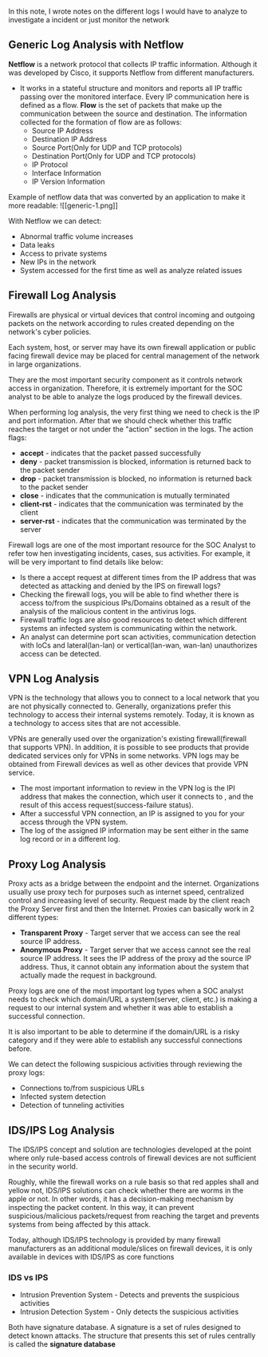 ```toc
```
In this note, I wrote notes on the different logs I would have to analyze to investigate a incident or just monitor the network
## Generic Log Analysis with Netflow
**Netflow** is a network protocol that collects IP traffic information. Although it was developed by Cisco, it supports Netflow from different manufacturers. 

- It works in a stateful structure and monitors and reports all IP traffic passing over the monitored interface. Every IP communication here is defined as a flow. **Flow** is the set of packets that make up the communication between the source and destination. The information collected for the formation of flow are as follows:
	- Source IP Address
	- Destination IP Address
	- Source Port(Only for UDP and TCP protocols)
	- Destination Port(Only for UDP and TCP protocols)
	- IP Protocol
	- Interface Information
	- IP Version Information

Example of netflow data that was converted by an application to make it more readable:
![[generic-1.png]]

With Netflow we can detect:
- Abnormal traffic volume increases
- Data leaks
- Access to private systems
- New IPs in the network
- System accessed for the first time as well as analyze related issues

## Firewall Log Analysis
Firewalls are physical or virtual devices that control incoming and outgoing packets on the network according to rules created depending on the network's cyber policies. 

Each system, host, or server may have its own firewall application or public facing firewall device may be placed for central management of the network in large organizations.

They are the most important security component as it controls network access in organization. Therefore, it is extremely important for the SOC analyst to be able to analyze the logs produced by the firewall devices.

When performing log analysis, the very first thing we need to check is the IP and port information. After that we should check whether this traffic reaches the target or not under the "action" section in the logs.  The action flags:
- **accept** - indicates that the packet passed successfully
- **deny** - packet transmission is blocked, information is returned back to the packet sender
- **drop** - packet transmission is blocked, no information is returned back to the packet sender
- **close** - indicates that the communication is mutually terminated
- **client-rst** - indicates that the communication was terminated by the client
- **server-rst** - indicates that the communication was terminated by the server

Firewall logs are one of the most important resource for the SOC Analyst to refer tow hen investigating incidents, cases, sus activities. For example, it will be very important to find details like below:

- Is there a accept request at different times from the IP address that was detected as attacking and denied by the IPS on firewall logs?
- Checking the firewall logs, you will be able to find whether there is access to/from the suspicious IPs/Domains obtained as a result of the analysis of the malicious content in the antivirus logs.
- Firewall traffic logs are also good resources to detect which different systems an infected system is communicating within the network.
- An analyst can determine port scan activities, communication detection with IoCs and lateral(lan-lan) or vertical(lan-wan, wan-lan) unauthorizes access can be detected.

## VPN Log Analysis

VPN is the technology that allows you to connect to a local network that you are not physically connected to. Generally, organizations prefer this technology to access their internal systems remotely. Today, it is known as a technology to access sites that are not accessible. 


VPNs are generally used over the organization's existing firewall(firewall that supports VPN). In addition, it is possible to see products that provide dedicated services only for VPNs in some networks. VPN logs may be obtained from Firewall devices as well as other devices that provide VPN service. 

- The most important information to review in the VPN log is the IPI address that makes the connection, which user it connects to , and the result of this access request(success-failure status). 
- After a successful VPN connection, an IP is assigned to you for your access through the VPN system. 
- The log of the assigned IP information may be sent either in the same log record or in a different log. 


## Proxy Log Analysis
Proxy acts as a bridge between the endpoint and the internet. Organizations usually use proxy tech for purposes such as internet speed, centralized control and increasing level of security. Request made by the client reach the Proxy Server first and then the Internet. Proxies can basically work in 2 different types:
- **Transparent Proxy** - Target server that we access can see the real source IP address.
- **Anonymous Proxy** - Target server that we access cannot see the real source IP address. It sees the IP address of the proxy ad the source IP address. Thus, it cannot obtain any information about the system that actually made the request in background. 

Proxy logs are one of the most important log types when a SOC analyst needs to check which domain/URL a system(server, client, etc.) is making a request to our internal system and whether it was able to establish a successful connection. 

It is also important to be able to determine if the domain/URL is a risky category and if they were able to establish any successful connections before. 

We can detect the following suspicious activities through reviewing the proxy logs:
- Connections to/from suspicious URLs
- Infected system detection
- Detection of tunneling activities


## IDS/IPS Log Analysis
The IDS/IPS concept and solution are technologies developed at the point where only rule-based access controls of firewall devices are not sufficient in the security world.

Roughly, while the firewall works on a rule basis so that red apples shall and yellow not, IDS/IPS solutions can check whether there are worms in the apple or not. In other words, it has a decision-making mechanism by inspecting the packet content. In this way, it can prevent suspicious/malicious packets/request from reaching the target and prevents systems from being affected by this attack. 

Today, although IDS/IPS technology is provided  by many firewall manufacturers as an additional module/slices on firewall devices, it is only available in devices with IDS/IPS as core functions

### IDS vs IPS
- Intrusion Prevention System - Detects and prevents the suspicious activities
- Intrusion Detection System - Only detects the suspicious activities

Both have signature database. A signature is a set  of rules designed to detect known attacks. The structure that presents this set of rules centrally is called the **signature database**